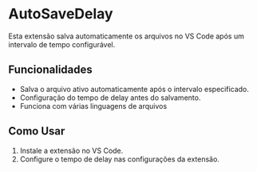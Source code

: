 # AutoSaveDelay

Esta extensão salva automaticamente os arquivos no VS Code após um intervalo de tempo configurável.

## Funcionalidades

- Salva o arquivo ativo automaticamente após o intervalo especificado.
- Configuração do tempo de delay antes do salvamento.
- Funciona com várias linguagens de arquivos

## Como Usar

1. Instale a extensão no VS Code.
2. Configure o tempo de delay nas configurações da extensão.
